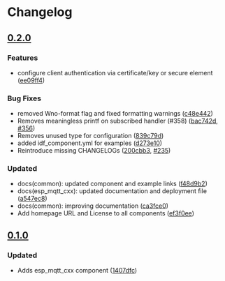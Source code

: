 # Changelog

## [0.2.0](https://github.com/espressif/esp-protocols/commits/mqtt_cxx-v0.2.0)

### Features

- configure client authentication via certificate/key or secure element ([ee09ff4](https://github.com/espressif/esp-protocols/commit/ee09ff4))

### Bug Fixes

- removed Wno-format flag and fixed formatting warnings ([c48e442](https://github.com/espressif/esp-protocols/commit/c48e442))
- Removes meaningless printf on subscribed handler (#358) ([bac742d](https://github.com/espressif/esp-protocols/commit/bac742d), [#356](https://github.com/espressif/esp-protocols/issues/356))
- Removes unused type for configuration ([839c79d](https://github.com/espressif/esp-protocols/commit/839c79d))
- added idf_component.yml for examples ([d273e10](https://github.com/espressif/esp-protocols/commit/d273e10))
- Reintroduce missing CHANGELOGs ([200cbb3](https://github.com/espressif/esp-protocols/commit/200cbb3), [#235](https://github.com/espressif/esp-protocols/issues/235))

### Updated

- docs(common): updated component and example links ([f48d9b2](https://github.com/espressif/esp-protocols/commit/f48d9b2))
- docs(esp_mqtt_cxx): updated documentation and deployment file ([a547ec8](https://github.com/espressif/esp-protocols/commit/a547ec8))
- docs(common): improving documentation ([ca3fce0](https://github.com/espressif/esp-protocols/commit/ca3fce0))
- Add homepage URL and License to all components ([ef3f0ee](https://github.com/espressif/esp-protocols/commit/ef3f0ee))

## [0.1.0](https://github.com/espressif/esp-protocols/commits/1407dfc)

### Updated

- Adds esp_mqtt_cxx component ([1407dfc](https://github.com/espressif/esp-protocols/commit/1407dfc))
